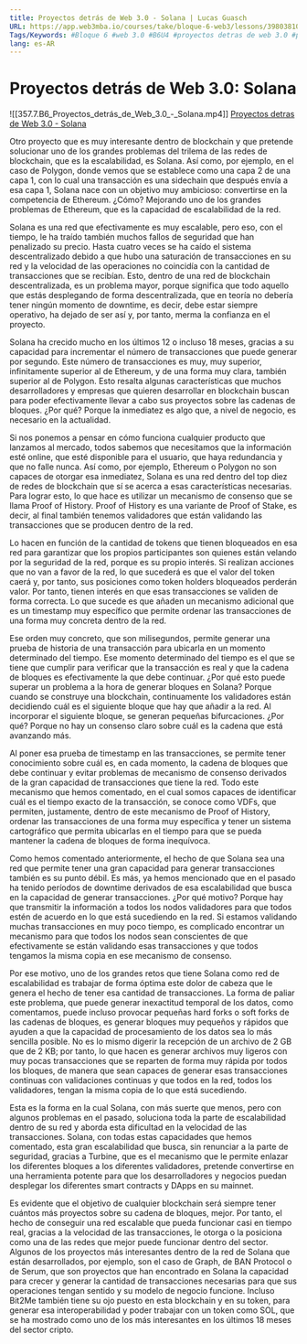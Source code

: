 ```yaml
---
title: Proyectos detrás de Web 3.0 - Solana | Lucas Guasch
URL: https://app.web3mba.io/courses/take/bloque-6-web3/lessons/39803810-u4-4-proyectos-detras-de-web-3-0-solana-lucas-guasch
Tags/Keywords: #Bloque 6 #web 3.0 #B6U4 #proyectos detras de web 3.0 #proyectos web 3.0 #solana #polygon
lang: es-AR
---
```

# Proyectos detrás de Web 3.0: Solana
![[357.7.B6_Proyectos_detrás_de_Web_3.0_-_Solana.mp4]]
[Proyectos detras de Web 3.0 - Solana](https://app.web3mba.io?wvideo=ku9nuhppap)

Otro proyecto que es muy interesante dentro de blockchain y que pretende solucionar uno de los grandes problemas del trilema de las redes de blockchain, que es la escalabilidad, es Solana. Así como, por ejemplo, en el caso de Polygon, donde vemos que se establece como una capa 2 de una capa 1, con lo cual una transacción es una sidechain que después envía a esa capa 1, Solana nace con un objetivo muy ambicioso: convertirse en la competencia de Ethereum. ¿Cómo? Mejorando uno de los grandes problemas de Ethereum, que es la capacidad de escalabilidad de la red.

Solana es una red que efectivamente es muy escalable, pero eso, con el tiempo, le ha traído también muchos fallos de seguridad que han penalizado su precio. Hasta cuatro veces se ha caído el sistema descentralizado debido a que hubo una saturación de transacciones en su red y la velocidad de las operaciones no coincidía con la cantidad de transacciones que se recibían. Esto, dentro de una red de blockchain descentralizada, es un problema mayor, porque significa que todo aquello que estás desplegando de forma descentralizada, que en teoría no debería tener ningún momento de downtime, es decir, debe estar siempre operativo, ha dejado de ser así y, por tanto, merma la confianza en el proyecto.

Solana ha crecido mucho en los últimos 12 o incluso 18 meses, gracias a su capacidad para incrementar el número de transacciones que puede generar por segundo. Este número de transacciones es muy, muy superior, infinitamente superior al de Ethereum, y de una forma muy clara, también superior al de Polygon. Esto resalta algunas características que muchos desarrolladores y empresas que quieren desarrollar en blockchain buscan para poder efectivamente llevar a cabo sus proyectos sobre las cadenas de bloques. ¿Por qué? Porque la inmediatez es algo que, a nivel de negocio, es necesario en la actualidad.

Si nos ponemos a pensar en cómo funciona cualquier producto que lanzamos al mercado, todos sabemos que necesitamos que la información esté online, que esté disponible para el usuario, que haya redundancia y que no falle nunca. Así como, por ejemplo, Ethereum o Polygon no son capaces de otorgar esa inmediatez, Solana es una red dentro del top diez de redes de blockchain que sí se acerca a esas características necesarias. Para lograr esto, lo que hace es utilizar un mecanismo de consenso que se llama Proof of History. Proof of History es una variante de Proof of Stake, es decir, al final también tenemos validadores que están validando las transacciones que se producen dentro de la red.

Lo hacen en función de la cantidad de tokens que tienen bloqueados en esa red para garantizar que los propios participantes son quienes están velando por la seguridad de la red, porque es su propio interés. Si realizan acciones que no van a favor de la red, lo que sucederá es que el valor del token caerá y, por tanto, sus posiciones como token holders bloqueados perderán valor. Por tanto, tienen interés en que esas transacciones se validen de forma correcta. Lo que sucede es que añaden un mecanismo adicional que es un timestamp muy específico que permite ordenar las transacciones de una forma muy concreta dentro de la red.

Ese orden muy concreto, que son milisegundos, permite generar una prueba de historia de una transacción para ubicarla en un momento determinado del tiempo. Ese momento determinado del tiempo es el que se tiene que cumplir para verificar que la transacción es real y que la cadena de bloques es efectivamente la que debe continuar. ¿Por qué esto puede superar un problema a la hora de generar bloques en Solana? Porque cuando se construye una blockchain, continuamente los validadores están decidiendo cuál es el siguiente bloque que hay que añadir a la red. Al incorporar el siguiente bloque, se generan pequeñas bifurcaciones. ¿Por qué? Porque no hay un consenso claro sobre cuál es la cadena que está avanzando más.

Al poner esa prueba de timestamp en las transacciones, se permite tener conocimiento sobre cuál es, en cada momento, la cadena de bloques que debe continuar y evitar problemas de mecanismo de consenso derivados de la gran capacidad de transacciones que tiene la red. Todo este mecanismo que hemos comentado, en el cual somos capaces de identificar cuál es el tiempo exacto de la transacción, se conoce como VDFs, que permiten, justamente, dentro de este mecanismo de Proof of History, ordenar las transacciones de una forma muy específica y tener un sistema cartográfico que permita ubicarlas en el tiempo para que se pueda mantener la cadena de bloques de forma inequívoca.

Como hemos comentado anteriormente, el hecho de que Solana sea una red que permite tener una gran capacidad para generar transacciones también es su punto débil. Es más, ya hemos mencionado que en el pasado ha tenido períodos de downtime derivados de esa escalabilidad que busca en la capacidad de generar transacciones. ¿Por qué motivo? Porque hay que transmitir la información a todos los nodos validadores para que todos estén de acuerdo en lo que está sucediendo en la red. Si estamos validando muchas transacciones en muy poco tiempo, es complicado encontrar un mecanismo para que todos los nodos sean conscientes de que efectivamente se están validando esas transacciones y que todos tengamos la misma copia en ese mecanismo de consenso.

Por ese motivo, uno de los grandes retos que tiene Solana como red de escalabilidad es trabajar de forma óptima este dolor de cabeza que le genera el hecho de tener esa cantidad de transacciones. La forma de paliar este problema, que puede generar inexactitud temporal de los datos, como comentamos, puede incluso provocar pequeñas hard forks o soft forks de las cadenas de bloques, es generar bloques muy pequeños y rápidos que ayuden a que la capacidad de procesamiento de los datos sea lo más sencilla posible. No es lo mismo digerir la recepción de un archivo de 2 GB que de 2 KB; por tanto, lo que hacen es generar archivos muy ligeros con muy pocas transacciones que se reparten de forma muy rápida por todos los bloques, de manera que sean capaces de generar esas transacciones continuas con validaciones continuas y que todos en la red, todos los validadores, tengan la misma copia de lo que está sucediendo.

Esta es la forma en la cual Solana, con más suerte que menos, pero con algunos problemas en el pasado, soluciona toda la parte de escalabilidad dentro de su red y aborda esta dificultad en la velocidad de las transacciones. Solana, con todas estas capacidades que hemos comentado, esta gran escalabilidad que busca, sin renunciar a la parte de seguridad, gracias a Turbine, que es el mecanismo que le permite enlazar los diferentes bloques a los diferentes validadores, pretende convertirse en una herramienta potente para que los desarrolladores y negocios puedan desplegar los diferentes smart contracts y DApps en su mainnet.

Es evidente que el objetivo de cualquier blockchain será siempre tener cuántos más proyectos sobre su cadena de bloques, mejor. Por tanto, el hecho de conseguir una red escalable que pueda funcionar casi en tiempo real, gracias a la velocidad de las transacciones, le otorga o la posiciona como una de las redes que mejor puede funcionar dentro del sector. Algunos de los proyectos más interesantes dentro de la red de Solana que están desarrollados, por ejemplo, son el caso de Graph, de BAN Protocol o de Serum, que son proyectos que han encontrado en Solana la capacidad para crecer y generar la cantidad de transacciones necesarias para que sus operaciones tengan sentido y su modelo de negocio funcione. Incluso Bit2Me también tiene su ojo puesto en esta blockchain y en su token, para generar esa interoperabilidad y poder trabajar con un token como SOL, que se ha mostrado como uno de los más interesantes en los últimos 18 meses del sector cripto.